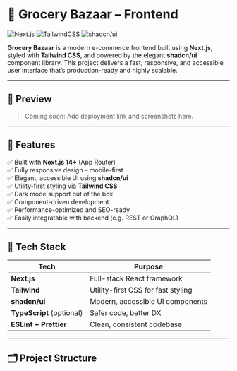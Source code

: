 # 🛒 Grocery Bazaar – Frontend

![Next.js](https://img.shields.io/badge/Next.js-000?style=for-the-badge&logo=nextdotjs&logoColor=white)
![TailwindCSS](https://img.shields.io/badge/TailwindCSS-06B6D4?style=for-the-badge&logo=tailwindcss&logoColor=white)
![shadcn/ui](https://img.shields.io/badge/shadcn/ui-2E2E2E?style=for-the-badge&logo=react&logoColor=white)

**Grocery Bazaar** is a modern e-commerce frontend built using **Next.js**, styled with **Tailwind CSS**, and powered by the elegant **shadcn/ui** component library. This project delivers a fast, responsive, and accessible user interface that’s production-ready and highly scalable.

---

## 📸 Preview

> Coming soon: Add deployment link and screenshots here.

---

## 🚀 Features

✅ Built with **Next.js 14+** (App Router)  
✅ Fully responsive design – mobile-first  
✅ Elegant, accessible UI using **shadcn/ui**  
✅ Utility-first styling via **Tailwind CSS**  
✅ Dark mode support out of the box  
✅ Component-driven development  
✅ Performance-optimized and SEO-ready  
✅ Easily integratable with backend (e.g. REST or GraphQL)

---

## 🧱 Tech Stack

| Tech        | Purpose                           |
|-------------|-----------------------------------|
| **Next.js** | Full-stack React framework        |
| **Tailwind**| Utility-first CSS for fast styling|
| **shadcn/ui** | Modern, accessible UI components |
| **TypeScript** (optional) | Safer code, better DX  |
| **ESLint + Prettier** | Clean, consistent codebase |

---

## 🗂️ Project Structure

